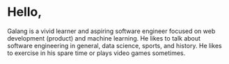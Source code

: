 # Hello,
Galang is a vivid learner and aspiring software engineer focused on web development (product) and machine learning. He likes to talk about software engineering in general, data science, sports, and history. He likes to exercise in his spare time or plays video games sometimes.
<!--
**galang-nur/galang-nur** is a ✨ _special_ ✨ repository because its `README.md` (this file) appears on your GitHub profile.

Here are some ideas to get you started:

- 🔭 I’m currently working on ...
- 🌱 I’m currently learning ...
- 👯 I’m looking to collaborate on ...
- 🤔 I’m looking for help with ...
- 💬 Ask me about ...
- 📫 How to reach me: ...
- 😄 Pronouns: ...
- ⚡ Fun fact: ...
-->
